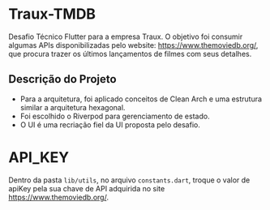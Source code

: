 # Traux-TMDB
Desafio Técnico Flutter para a empresa Traux. O objetivo foi consumir algumas APIs disponibilizadas pelo website: https://www.themoviedb.org/, que procura trazer os últimos lançamentos de filmes com seus detalhes.

## Descrição do Projeto
 - Para a arquitetura, foi aplicado conceitos de Clean Arch e uma estrutura similar a arquitetura hexagonal.
 - Foi escolhido o Riverpod para gerenciamento de estado.
 - O UI é uma recriação fiel da UI proposta pelo desafio.

# API_KEY
Dentro da pasta `lib/utils`, no arquivo `constants.dart`, troque o valor de apiKey pela sua chave de API adquirida no site https://www.themoviedb.org/.
